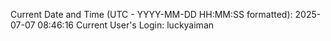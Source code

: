 Current Date and Time (UTC - YYYY-MM-DD HH:MM:SS formatted): 2025-07-07 08:46:16
Current User's Login: luckyaiman
